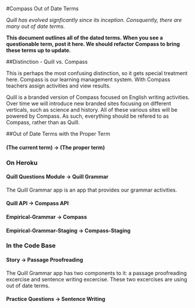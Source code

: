 #Compass Out of Date Terms

*Quill has evolved signficantly since its inception. Consquently, there are many out of date terms.*

**This document outlines all of the dated terms. When you see a questionable term, post it here. 
We should refactor Compass to bring these terms up to update.**


##Distinction - Quill vs. Compass 

This is perhaps the most confusing distinction, so it gets special treatment here. Compass is our learning management system. With Compass teachers assign activities and view results. 

Quill is a branded version of Compass focused on English writing activities. Over time we will introduce new branded sites focusing on different verticals, such as science and history. All of these various sites will be powered by Compass. As such, everything should be refered to as Compass, rather than as Quill. 


##Out of Date Terms with the Proper Term

#### (The current term) -> (The proper term)

### On Heroku


#### Quill Questions Module -> Quill Grammar
The Quill Grammar app is an app that provides our grammar activities. 

#### Quill API -> Compass API

#### Empirical-Grammar -> Compass

#### Empirical-Grammar-Staging -> Compass-Staging



### In the Code Base

#### Story -> Passage Proofreading
The Quill Grammar app has two components to it: a passage proofreading excercise and sentence writing excercise. These two excercises are using out of date terms. 

#### Practice Questions -> Sentence Writing

